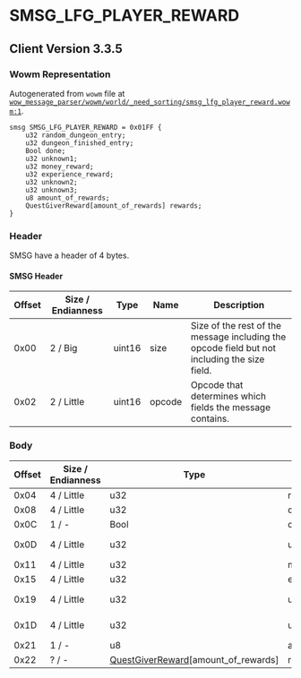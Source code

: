 # SMSG_LFG_PLAYER_REWARD

## Client Version 3.3.5

### Wowm Representation

Autogenerated from `wowm` file at [`wow_message_parser/wowm/world/_need_sorting/smsg_lfg_player_reward.wowm:1`](https://github.com/gtker/wow_messages/tree/main/wow_message_parser/wowm/world/_need_sorting/smsg_lfg_player_reward.wowm#L1).
```rust,ignore
smsg SMSG_LFG_PLAYER_REWARD = 0x01FF {
    u32 random_dungeon_entry;
    u32 dungeon_finished_entry;
    Bool done;
    u32 unknown1;
    u32 money_reward;
    u32 experience_reward;
    u32 unknown2;
    u32 unknown3;
    u8 amount_of_rewards;
    QuestGiverReward[amount_of_rewards] rewards;
}
```
### Header

SMSG have a header of 4 bytes.

#### SMSG Header

| Offset | Size / Endianness | Type   | Name   | Description |
| ------ | ----------------- | ------ | ------ | ----------- |
| 0x00   | 2 / Big           | uint16 | size   | Size of the rest of the message including the opcode field but not including the size field.|
| 0x02   | 2 / Little        | uint16 | opcode | Opcode that determines which fields the message contains.|

### Body

| Offset | Size / Endianness | Type | Name | Description | Comment |
| ------ | ----------------- | ---- | ---- | ----------- | ------- |
| 0x04 | 4 / Little | u32 | random_dungeon_entry |  |  |
| 0x08 | 4 / Little | u32 | dungeon_finished_entry |  |  |
| 0x0C | 1 / - | Bool | done |  |  |
| 0x0D | 4 / Little | u32 | unknown1 |  | emus set to 1. |
| 0x11 | 4 / Little | u32 | money_reward |  |  |
| 0x15 | 4 / Little | u32 | experience_reward |  |  |
| 0x19 | 4 / Little | u32 | unknown2 |  | emus set to 0. |
| 0x1D | 4 / Little | u32 | unknown3 |  | emus set to 0. |
| 0x21 | 1 / - | u8 | amount_of_rewards |  |  |
| 0x22 | ? / - | [QuestGiverReward](questgiverreward.md)[amount_of_rewards] | rewards |  |  |

